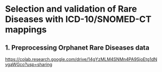 # Selection and validation of Rare Diseases with ICD-10/SNOMED-CT mappings

## 1. Preprocessing Orphanet Rare Diseases data

https://colab.research.google.com/drive/14gYzMLM4SNMn4PA9SjoEtg1dNvgaWGco?usp=sharing
